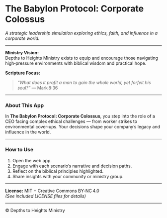 # The Babylon Protocol: Corporate Colossus

*A strategic leadership simulation exploring ethics, faith, and influence in a corporate world.*

---

**Ministry Vision:**  
Depths to Heights Ministry exists to equip and encourage those navigating high‑pressure environments with biblical wisdom and practical hope.

**Scripture Focus:**  
> *“What does it profit a man to gain the whole world, yet forfeit his soul?”* — Mark 8:36

---

### About This App
In **The Babylon Protocol: Corporate Colossus**, you step into the role of a CEO facing complex ethical challenges — from worker strikes to environmental cover‑ups. Your decisions shape your company’s legacy and influence in the world.

---

### How to Use
1. Open the web app.
2. Engage with each scenario’s narrative and decision paths.
3. Reflect on the biblical principles highlighted.
4. Share insights with your community or ministry group.

---

**License:** MIT + Creative Commons BY‑NC 4.0  
*(See included LICENSE files for details)*

---

© Depths to Heights Ministry
